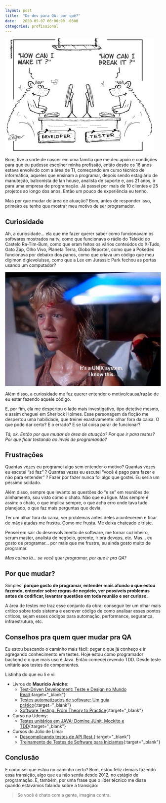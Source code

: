 ```yaml
---
layout: post
title:  "De dev para QA: por quê?"
date:   2020-09-07 06:00:00 -0300
categories: profissional
---
```


![Um rato Developer pergutando "How can I make it?" e o outro rato "Tester" perguntando "How can I break it?"](/images/2020-09-01/01.png)


Bom, tive a sorte de nascer em uma familia que me deu apoio e condições para que eu pudesse escolher minha profissão, então desde os 16 anos estava envolvido com a área de TI, começando em curso técnico de informática, aqueles que ensinam a programar, depois sendo estagiário de manuteção, balconista de lan house, analista de suporte e, aos 21 anos, ir para uma empresa de programação. Já passei por mais de 10 clientes e 25 projetos ao longo dos anos. Então um pouco de experiência eu tenho.

Mas por que mudar de área de atuação? Bom, antes de responder isso, primeiro eu tenho que mostrar meu motivo de ser programador.

Curiosidade
----

Ah, a curiosidade… ela que me fazer querer saber como funcionavam os softwares mostrados na tv, como que funcionava o rádio do Telekid do Castelo Ra-Tim-Bum, como que eram feitos os vários conteúdos do X-Tudo, Gato Zap, Olho Vivo, Planeta Terra, Globo Reporter, como que a Pokedex funcionava por debaixo dos panos, como que criava um código que meu digimon digievoluísse, como que a Lex em Jurassic Park fechou as portas usando um computador?

![Cena do Jurassik Park onde Lex está sentada e olhando para um computador, falando “It’s a UNIX system. I know this.””](/images/2020-09-01/02.jpeg)

Além disso, a curiosidade me fez querer entender o motivo/causa/razão de eu estar fazendo aquele código.

E, por fim, ela me despertou o lado mais investigativo, tipo detetive mesmo, e assim cheguei em Sherlock Holmes. Esse personagem da ficção me despertou uma habilidade, que treinei exastivamente: olhar fora da caixa. O que pode dar certo? E o errado? E se tal coisa parar de funcionar?

*Tá, ok. Então por que mudar de área de atuação? Por que ir para testes? Por que ficar testando ao invés de programando?*


Frustrações
-----------

Quantas vezes eu programei algo sem entender o motivo? Quantas vezes eu escutei “só faz” ? Quantas vezes eu escutei “você é pago para fazer e não para entender” ? Fazer por fazer nunca foi algo que gostei. Eu seria um péssimo soldado.

Além disso, sempre que levanto as questões do “e se” em reuniões de alinhamento, sou visto como o chato. Não que eu ligue. Mas sempre é assim: o chato, o que implica sempre, o que acha erro onde tava tudo planejado, o que faz mais perguntas que devia.

Ter um olhar fora da caixa, ver problemas antes deles acontecerem e ficar de mãos atadas me frustra. Como me frusta. Me deixa chateado e triste.

Pensei em sair do desenvolvimento de software, me tornar cozinheiro, scrum master, analista de negócio, gerente, ir pra devops, etc. Mas… eu gosto de programar… por mais que me frustre, eu ainda gosto muito de programar.

*Mas calma lá… se você quer programar, por que ir pra QA?*

Por que mudar?
--------------

Simples: **porque gosto de programar, entender mais afundo o que estou fazendo, entender sobre regras de negócio, ver possíveis problemas antes de codificar, levantar questões em toda reunião e ser curioso.**

A área de testes me traz esse conjunto da obra: conseguir ter um olhar mais crítico sobre todo sistema e escrever código de como analisar esses pontos críticos, sejam esses códigos para automação, performance, segurança, infraestrutura, etc.

Conselhos pra quem quer mudar pra QA
------------------------------------

Eu estou buscando o caminho mais fácil: pegar o que já conheço e ir agregando conhecimento em testes. Hoje estou como programador backend e o que mais uso é Java. Então comecei revendo TDD. Desde teste unitário aos testes de componentes.

Listinha do que eu li e vi:

* Livros do **Maurício Aniche**:
    * [Test-Driven Development: Teste e Design no Mundo Real](https://www.casadocodigo.com.br/products/livro-tdd "Test-Driven Development: Teste e Design no Mundo Real"){:target="_blank"}
    * [Testes automatizados de software: Um guia prático](https://www.casadocodigo.com.br/products/livro-testes-de-software "Testes automatizados de software: Um guia prático"){:target="_blank"}
    * [Software Testing: From Theory to Practice](https://sttp.site/ "Software Testing: From Theory to Practice"){:target="_blank"}
* Curso na Udemy:
    * [Testes unitários em JAVA: Domine JUnit, Mockito e TDD](https://www.udemy.com/course/testes-unitarios-em-java/ "Testes unitários em JAVA: Domine JUnit, Mockito e TDD"){:target="_blank"}
* Cursos do Júlio de Lima:
    * [Descomplicando testes de API Rest.](https://hotmart.com/product/descomplicando-testes-de-api-rest "Descomplicando testes de API Rest."){:target="_blank"}
    * [Treinamento de Testes de Software para Iniciantes](https://hotmart.com/product/treinamento-de-testes-de-software-para-iniciantes "Treinamento de Testes de Software para Iniciantes"){:target="_blank"}

Conclusão
---------

E como sei que estou no caminho certo? Bom, estou feliz demais fazendo essa transição, algo que eu não sentia desde 2012, no estágio de programação. E, também, por uma frase que o líder técnico me disse quando estavámos falando sobre a transição:

> Se você é chato com a gente, imagina contra.